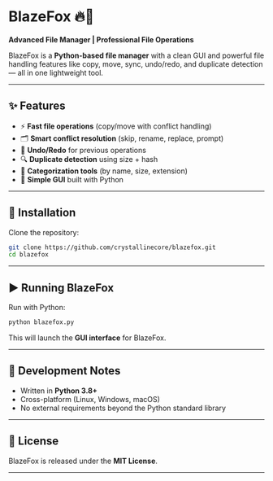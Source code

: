 # BlazeFox 🔥🦊

**Advanced File Manager | Professional File Operations**

BlazeFox is a **Python-based file manager** with a clean GUI and powerful file handling features like copy, move, sync, undo/redo, and duplicate detection — all in one lightweight tool.

---

## ✨ Features

* ⚡ **Fast file operations** (copy/move with conflict handling)
* 🗂️ **Smart conflict resolution** (skip, rename, replace, prompt)
* 🔄 **Undo/Redo** for previous operations
* 🔍 **Duplicate detection** using size + hash
* 📂 **Categorization tools** (by name, size, extension)
* 🎨 **Simple GUI** built with Python

---

## 🚀 Installation

Clone the repository:

```bash
git clone https://github.com/crystallinecore/blazefox.git
cd blazefox
```

---

## ▶️ Running BlazeFox

Run with Python:

```bash
python blazefox.py
```

This will launch the **GUI interface** for BlazeFox.

---

## 🔧 Development Notes

* Written in **Python 3.8+**
* Cross-platform (Linux, Windows, macOS)
* No external requirements beyond the Python standard library

---

## 📜 License

BlazeFox is released under the **MIT License**.

---
